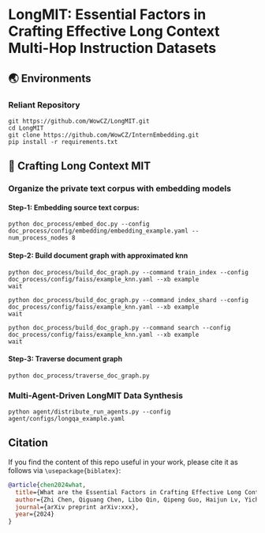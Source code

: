 # LongMIT: Essential Factors in Crafting Effective Long Context Multi-Hop Instruction Datasets

## 🌏 Environments
### Reliant Repository
```shell
git https://github.com/WowCZ/LongMIT.git
cd LongMIT
git clone https://github.com/WowCZ/InternEmbedding.git
pip install -r requirements.txt
```

## 🚀 Crafting Long Context MIT
### Organize the private text corpus with embedding models
#### Step-1: Embedding source text corpus:
```shell
python doc_process/embed_doc.py --config doc_process/config/embedding/embedding_example.yaml --num_process_nodes 8
```

#### Step-2: Build document graph with approximated knn
```shell
python doc_process/build_doc_graph.py --command train_index --config doc_process/config/faiss/example_knn.yaml --xb example
wait

python doc_process/build_doc_graph.py --command index_shard --config doc_process/config/faiss/example_knn.yaml --xb example 
wait

python doc_process/build_doc_graph.py --command search --config doc_process/config/faiss/example_knn.yaml --xb example
wait
```

#### Step-3: Traverse document graph
```shell
python doc_process/traverse_doc_graph.py
```
### Multi-Agent-Driven LongMIT Data Synthesis
```shell
python agent/distribute_run_agents.py --config agent/configs/longqa_example.yaml
```

## Citation

If you find the content of this repo useful in your work, please cite it as follows via `\usepackage{biblatex}`:

```bibtex
@article{chen2024what,
  title={What are the Essential Factors in Crafting Effective Long Context Multi-Hop Instruction Datasets? Insights and Best Practices},
  author={Zhi Chen, Qiguang Chen, Libo Qin, Qipeng Guo, Haijun Lv, Yicheng Zou, Wanxiang Che, Hang Yan, Kai Chen, Dahua Lin},
  journal={arXiv preprint arXiv:xxx},
  year={2024}
}
```